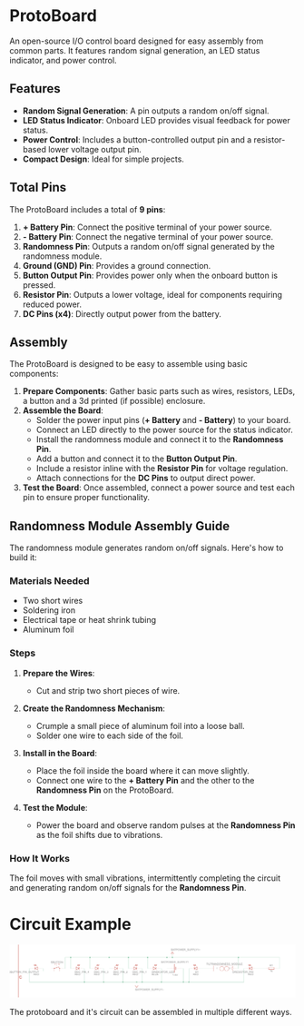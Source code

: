 # ProtoBoard

An open-source I/O control board designed for easy assembly from common parts. It features random signal generation, an LED status indicator, and power control.

## Features
- **Random Signal Generation**: A pin outputs a random on/off signal.
- **LED Status Indicator**: Onboard LED provides visual feedback for power status.
- **Power Control**: Includes a button-controlled output pin and a resistor-based lower voltage output pin.
- **Compact Design**: Ideal for simple projects.

## Total Pins
The ProtoBoard includes a total of **9 pins**:
1. **+ Battery Pin**: Connect the positive terminal of your power source.
2. **- Battery Pin**: Connect the negative terminal of your power source.
3. **Randomness Pin**: Outputs a random on/off signal generated by the randomness module.
4. **Ground (GND) Pin**: Provides a ground connection.
5. **Button Output Pin**: Provides power only when the onboard button is pressed.
6. **Resistor Pin**: Outputs a lower voltage, ideal for components requiring reduced power.
7. **DC Pins (x4)**: Directly output power from the battery.

## Assembly
The ProtoBoard is designed to be easy to assemble using basic components:
1. **Prepare Components**: Gather basic parts such as wires, resistors, LEDs, a button and a 3d printed (if possible) enclosure.
2. **Assemble the Board**:
   - Solder the power input pins (**+ Battery** and **- Battery**) to your board.
   - Connect an LED directly to the power source for the status indicator.
   - Install the randomness module and connect it to the **Randomness Pin**.
   - Add a button and connect it to the **Button Output Pin**.
   - Include a resistor inline with the **Resistor Pin** for voltage regulation.
   - Attach connections for the **DC Pins** to output direct power.
3. **Test the Board**: Once assembled, connect a power source and test each pin to ensure proper functionality.

## Randomness Module Assembly Guide

The randomness module generates random on/off signals. Here's how to build it:

### Materials Needed
- Two short wires
- Soldering iron
- Electrical tape or heat shrink tubing
- Aluminum foil

### Steps
1. **Prepare the Wires**:
   - Cut and strip two short pieces of wire.

2. **Create the Randomness Mechanism**:
   - Crumple a small piece of aluminum foil into a loose ball.
   - Solder one wire to each side of the foil.

3. **Install in the Board**:
   - Place the foil inside the board where it can move slightly.
   - Connect one wire to the **+ Battery Pin** and the other to the **Randomness Pin** on the ProtoBoard.

4. **Test the Module**:
   - Power the board and observe random pulses at the **Randomness Pin** as the foil shifts due to vibrations.

### How It Works
The foil moves with small vibrations, intermittently completing the circuit and generating random on/off signals for the **Randomness Pin**.

# Circuit Example

![board](example.png)

The protoboard and it's circuit can be assembled in multiple different ways.

